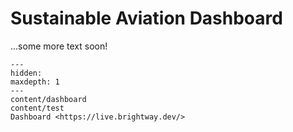 # Sustainable Aviation Dashboard

...some more text soon!

```{toctree}
---
hidden:
maxdepth: 1
---
content/dashboard
content/test
Dashboard <https://live.brightway.dev/>
```